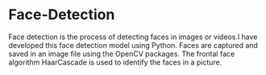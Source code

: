 # Face-Detection
Face detection is the process of detecting faces in images or videos.I have developed this face detection model using Python. Faces are captured and saved in an image file using the OpenCV packages. The frontal face algorithm HaarCascade is used to identify the faces in a picture.
